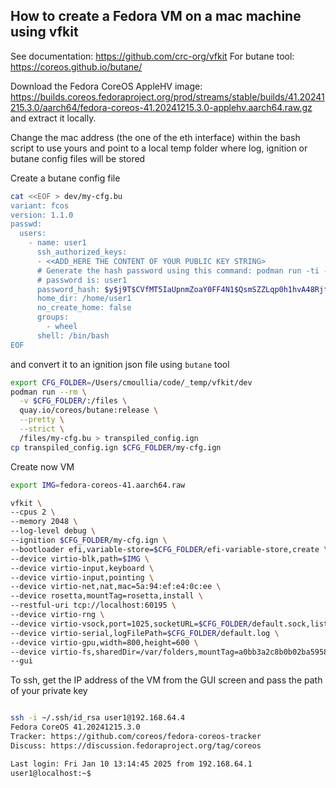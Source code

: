 ## How to create a Fedora VM on a mac machine using vfkit

See documentation: https://github.com/crc-org/vfkit
For butane tool: https://coreos.github.io/butane/

Download the Fedora CoreOS AppleHV image: https://builds.coreos.fedoraproject.org/prod/streams/stable/builds/41.20241215.3.0/aarch64/fedora-coreos-41.20241215.3.0-applehv.aarch64.raw.gz
and extract it locally.

Change the mac address (the one of the eth interface) within the bash script to use yours and point to a local temp folder where log, ignition or butane config files will be stored

Create a butane config file 
```bash
cat <<EOF > dev/my-cfg.bu
variant: fcos
version: 1.1.0
passwd:
  users:
    - name: user1
      ssh_authorized_keys:
      - <<ADD_HERE THE CONTENT OF YOUR PUBLIC KEY STRING>
      # Generate the hash password using this command: podman run -ti --rm quay.io/coreos/mkpasswd --method=yescrypt
      # password is: user1
      password_hash: $y$j9T$CVfMT5IaUpnmZoaY0FF4N1$QsmSZZLqp0h1hvA48RjfsG1qRxEdu1PqUgiuSyNFRcA
      home_dir: /home/user1
      no_create_home: false
      groups:
        - wheel
      shell: /bin/bash
EOF      
```

and convert it to an ignition json file using `butane` tool

```bash
export CFG_FOLDER=/Users/cmoullia/code/_temp/vfkit/dev
podman run --rm \
  -v $CFG_FOLDER/:/files \
  quay.io/coreos/butane:release \
  --pretty \
  --strict \
  /files/my-cfg.bu > transpiled_config.ign
cp transpiled_config.ign $CFG_FOLDER/my-cfg.ign  
```

Create now VM
```bash
export IMG=fedora-coreos-41.aarch64.raw

vfkit \
--cpus 2 \
--memory 2048 \
--log-level debug \
--ignition $CFG_FOLDER/my-cfg.ign \
--bootloader efi,variable-store=$CFG_FOLDER/efi-variable-store,create \
--device virtio-blk,path=$IMG \
--device virtio-input,keyboard \
--device virtio-input,pointing \
--device virtio-net,nat,mac=5a:94:ef:e4:0c:ee \
--device rosetta,mountTag=rosetta,install \
--restful-uri tcp://localhost:60195 \
--device virtio-rng \
--device virtio-vsock,port=1025,socketURL=$CFG_FOLDER/default.sock,listen \
--device virtio-serial,logFilePath=$CFG_FOLDER/default.log \
--device virtio-gpu,width=800,height=600 \
--device virtio-fs,sharedDir=/var/folders,mountTag=a0bb3a2c8b0b02ba5958b0576f0d6530e104 \
--gui
```

To ssh, get the IP address of the VM from the GUI screen and pass the path of your private key
```bash

ssh -i ~/.ssh/id_rsa user1@192.168.64.4
Fedora CoreOS 41.20241215.3.0
Tracker: https://github.com/coreos/fedora-coreos-tracker
Discuss: https://discussion.fedoraproject.org/tag/coreos

Last login: Fri Jan 10 13:14:45 2025 from 192.168.64.1
user1@localhost:~$ 
```